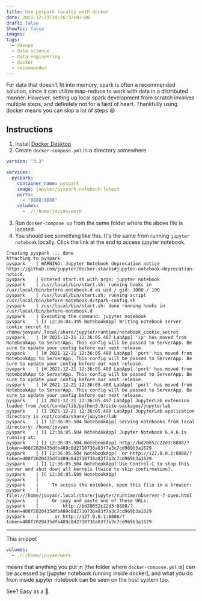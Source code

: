 ```yaml
---
title: Use pyspark locally with docker
date: 2021-12-21T19:26:32+07:00
draft: false
ShowToc: false
images:
tags:
  - devops
  - data science
  - data engineering
  - docker
  - recommended
---
```


For data that doesn't fit into memory, spark is often a recommended solution, since it can utilize map-reduce to work with data in a distributed manner. However, setting up local spark development from scratch involves multiple steps, and definitely not for a faint of heart. Thankfully using docker means you can skip a lot of steps 😃

## Instructions

1. Install [Docker Desktop](https://www.docker.com/get-started)
2. Create `docker-compose.yml` in a directory somewhere

```yml
version: "3.3"

services:
  pyspark:
    container_name: pyspark
    image: jupyter/pyspark-notebook:latest
    ports:
      - "8888:8888"
    volumes:
      - ./:/home/jovyan/work
```

3. Run `docker-compose up` from the same folder where the above file is located.
4. You should see something like this. It's the same from running `jupyter notebook` locally. Click the link at the end to access jupyter notebook.

```log
Creating pyspark ... done
Attaching to pyspark
pyspark    | WARNING: Jupyter Notebook deprecation notice https://github.com/jupyter/docker-stacks#jupyter-notebook-deprecation-notice.
pyspark    | Entered start.sh with args: jupyter notebook
pyspark    | /usr/local/bin/start.sh: running hooks in /usr/local/bin/before-notebook.d as uid / gid: 1000 / 100
pyspark    | /usr/local/bin/start.sh: running script /usr/local/bin/before-notebook.d/spark-config.sh
pyspark    | /usr/local/bin/start.sh: done running hooks in /usr/local/bin/before-notebook.d
pyspark    | Executing the command: jupyter notebook
pyspark    | [I 12:36:04.395 NotebookApp] Writing notebook server cookie secret to /home/jovyan/.local/share/jupyter/runtime/notebook_cookie_secret
pyspark    | [W 2021-12-21 12:36:05.487 LabApp] 'ip' has moved from NotebookApp to ServerApp. This config will be passed to ServerApp. Be sure to update your config before our next release.
pyspark    | [W 2021-12-21 12:36:05.488 LabApp] 'port' has moved from NotebookApp to ServerApp. This config will be passed to ServerApp. Be sure to update your config before our next release.
pyspark    | [W 2021-12-21 12:36:05.488 LabApp] 'port' has moved from NotebookApp to ServerApp. This config will be passed to ServerApp. Be sure to update your config before our next release.
pyspark    | [W 2021-12-21 12:36:05.488 LabApp] 'port' has moved from NotebookApp to ServerApp. This config will be passed to ServerApp. Be sure to update your config before our next release.
pyspark    | [I 2021-12-21 12:36:05.497 LabApp] JupyterLab extension loaded from /opt/conda/lib/python3.9/site-packages/jupyterlab
pyspark    | [I 2021-12-21 12:36:05.498 LabApp] JupyterLab application directory is /opt/conda/share/jupyter/lab
pyspark    | [I 12:36:05.504 NotebookApp] Serving notebooks from local directory: /home/jovyan
pyspark    | [I 12:36:05.504 NotebookApp] Jupyter Notebook 6.4.6 is running at:
pyspark    | [I 12:36:05.504 NotebookApp] http://bd20652c22d3:8888/?token=408f2020435dfb489c8d2710736a83f7a3c7cd969b3a1629
pyspark    | [I 12:36:05.504 NotebookApp]  or http://127.0.0.1:8888/?token=408f2020435dfb489c8d2710736a83f7a3c7cd969b3a1629
pyspark    | [I 12:36:05.504 NotebookApp] Use Control-C to stop this server and shut down all kernels (twice to skip confirmation).
pyspark    | [C 12:36:05.509 NotebookApp]
pyspark    |
pyspark    |     To access the notebook, open this file in a browser:
pyspark    |         file:///home/jovyan/.local/share/jupyter/runtime/nbserver-7-open.html
pyspark    |     Or copy and paste one of these URLs:
pyspark    |         http://bd20652c22d3:8888/?token=408f2020435dfb489c8d2710736a83f7a3c7cd969b3a1629
pyspark    |      or http://127.0.0.1:8888/?token=408f2020435dfb489c8d2710736a83f7a3c7cd969b3a1629
```

---

This snippet

```yml
volumes:
  - ./:/home/jovyan/work
```

means that anything you put in [the folder where `docker-compose.yml` is] can be accessed by [jupyter notebook running inside docker], and what you do from inside jupyter notebook can be seen on the host system too.

See? Easy as a 🥧.
